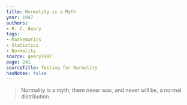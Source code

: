 ```yaml
---
title: Normality is a Myth
year: 1947
authors:
- R. C. Geary
tags:
- Mathematics
- Statistics
- Normality
source: geary1947
page: 241
sourceTitle: Testing for Normality
hasNotes: false
---
```


> Normality is a myth; there never was, and never will be, a normal distribution.
